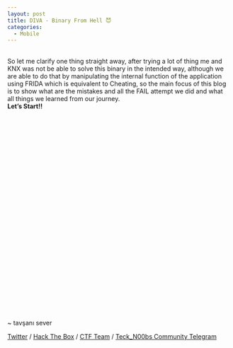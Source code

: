 ```yaml
---
layout: post
title: DIVA - Binary From Hell 😈
categories:
  - Mobile
---
```


<br>So let me clarify one thing straight away, after trying a lot of thing me and KNX was not be able to solve this binary in the intended way, although we are able to do that by manipulating the internal function of the application using FRIDA which is equivalent to Cheating, so the main focus of this blog is to show what are the mistakes and all the FAIL attempt we did and what all things we learned from our journey.
<br>**Let’s Start!!**
<br>
<br>
<br>
<br>
<br>
<br>
<br>
<br>
<br>
<br>
<br>
<br>
<br>
<br>
<br>
<br>
<br>
<br>
<br>
<br>
<br>
<br>
<br>
<br>
<br>
<br>
<br>
<br>



<p class="message">
  ~ tavşanı sever
</p>

[Twitter](https://twitter.com/Teck__K2) / [Hack The Box](https://www.hackthebox.eu/profile/966) / [CTF Team](https://ctftime.org/team/20102) /
[Teck_N00bs Community Telegram](https://t.me/Teck_N00bs)

<script src="https://www.hackthebox.eu/badge/966"> </script>
